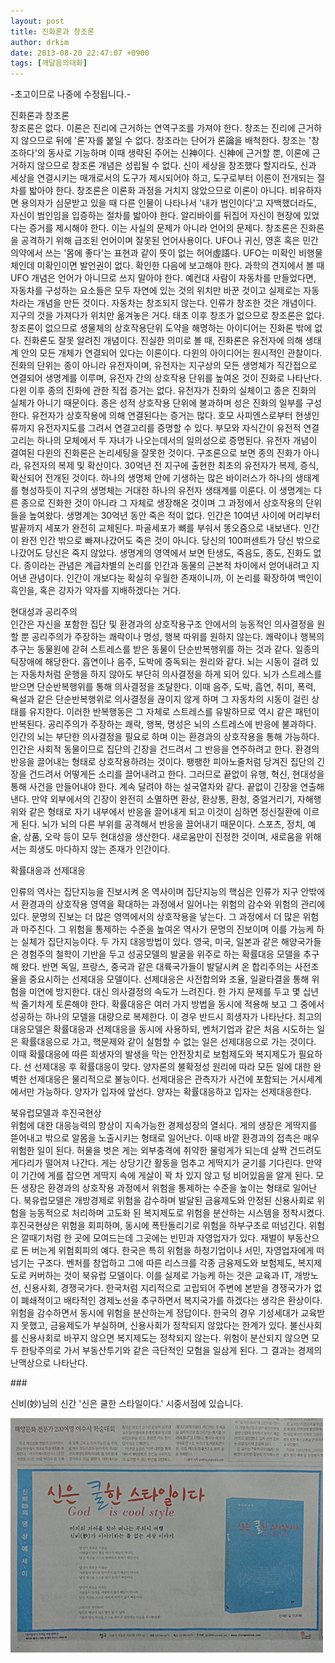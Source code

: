 ```yaml
---
layout: post
title: 진화론과 창조론
author: drkim
date: 2013-08-20 22:47:07 +0900
tags: [깨달음의대화]
---
```

-초고이므로 나중에 수정됩니다.-



진화론과 창조론     
창조론은 없다. 이론은 진리에 근거하는 연역구조를 가져야 한다. 창조는 진리에 근거하지 않으므로 뒤에 '론'자를 붙일 수 없다. 창조라는 단어가 론論을 배척한다. 창조는 '창조하다'의 동사로 기능하며 이때 생략된 주어는 신神이다. 신神에 근거할 뿐, 이론에 근거하지 않으므로 창조론 개념은 성립될 수 없다. 신이 세상을 창조했다 할지라도, 신과 세상을 연결시키는 매개로서의 도구가 제시되어야 하고, 도구로부터 이론이 전개되는 절차를 밟아야 한다. 창조론은 이론화 과정을 거치지 않았으므로 이론이 아니다. 비유하자면 용의자가 심문받고 있을 때 다른 인물이 나타나서 '내가 범인이다'고 자백했더라도, 자신이 범인임을 입증하는 절차를 밟아야 한다. 알리바이를 뒤집어 자신이 현장에 있었다는 증거를 제시해야 한다. 이는 사실의 문제가 아니라 언어의 문제다. 창조론은 진화론을 공격하기 위해 급조된 언어이며 잘못된 언어사용이다. UFO나 귀신, 영혼 혹은 민간의약에서 쓰는 '몸에 좋다'는 표현과 같이 뜻이 없는 허어虛語다. UFO는 미확인 비행물체인데 미확인이면 발언권이 없다. 확인한 다음에 보고해야 한다. 과학의 견지에서 볼 때 UFO 개념은 언어가 아니므로 쓰지 말아야 한다. 예컨대 사람이 자동차를 만들었다면, 자동차를 구성하는 요소들은 모두 자연에 있는 것의 위치만 바꾼 것이고 실제로는 자동차라는 개념을 만든 것이다. 자동차는 창조되지 않는다. 인류가 창조한 것은 개념이다. 지구의 것을 가져다가 위치만 옮겨놓은 거다. 태초 이후 창조가 없으므로 창조론은 없다. 창조론이 없으므로 생물체의 상호작용단위 도약을 해명하는 아이디어는 진화론 밖에 없다. 진화론도 잘못 알려진 개념이다. 진실한 의미로 볼 때, 진화론은 유전자에 의해 생태계 안의 모든 개체가 연결되어 있다는 이론이다. 다윈의 아이디어는 원시적인 관찰이다. 진화의 단위는 종이 아니라 유전자이며, 유전자는 지구상의 모든 생명체가 직간접으로 연결되어 생명계를 이루며, 유전자 간의 상호작용 단위를 높여온 것이 진화로 나타난다. 다윈 이후 종의 진화에 관한 직접 증거는 없다. 유전자가 진화의 실체이고 종은 진화의 실체가 아니기 때문이다. 종은 성적 상호작용 단위에 불과하며 성은 진화의 일부를 구성한다. 유전자가 상호작용에 의해 연결된다는 증거는 많다. 호모 사피엔스로부터 현생인류까지 유전자지도를 그려서 연결고리를 증명할 수 있다. 부모와 자식간이 유전적 연결고리는 하나의 모체에서 두 자녀가 나오는데서의 일의성으로 증명된다. 유전자 개념이 결여된 다윈의 진화론은 논리세팅을 잘못한 것이다. 구조론으로 보면 종의 진화가 아니라, 유전자의 복제 및 확산이다. 30억년 전 지구에 출현한 최초의 유전자가 복제, 증식, 확산되어 전개된 것이다. 하나의 생명체 안에 기생하는 많은 바이러스가 하나의 생태계를 형성하듯이 지구의 생명체는 거대한 하나의 유전자 생태계를 이룬다. 이 생명계는 다른 종으로 진화한 것이 아니라 그 자체로 생장해온 것이며 그 과정에서 상호작용의 단위들을 높여왔다. 생명계는 30억년 동안 죽은 적이 없다. 인간은 10여년 사이에 머리부터 발끝까지 세포가 완전히 교체된다. 파골세포가 뼈를 부숴서 똥오줌으로 내보낸다. 인간이 완전 인간 밖으로 빠져나갔어도 죽은 것이 아니다. 당신의 100퍼센트가 당신 밖으로 나갔어도 당신은 죽지 않았다. 생명계의 영역에서 보면 탄생도, 죽음도, 종도, 진화도 없다. 종이라는 관념은 계급차별의 논리를 인간과 동물의 근본적 차이에서 얻어내려고 지어낸 관념이다. 인간이 개보다눈 확실히 우월한 존재이니까, 이 논리를 확장하여 백인이 흑인을, 혹은 강자가 약자를 지배하겠다는 거다. 


  


현대성과 공리주의     
인간은 자신을 포함한 집단 및 환경과의 상호작용구조 안에서의 능동적인 의사결정을 원할 뿐 공리주의가 주장하는 쾌락이나 명성, 행복 따위를 원하지 않는다. 쾌락이나 행복의 추구는 동물원에 갇혀 스트레스를 받은 동물이 단순반복행위를 하는 것과 같다. 일종의 틱장애에 해당한다. 흡연이나 음주, 도박에 중독되는 원리와 같다. 뇌는 시동이 걸려 있는 자동차처럼 운행을 하지 않아도 부단히 의사결정을 하게 되어 있다. 뇌가 스트레스를 받으면 단순반복행위를 통해 의사결정을 조달한다. 이때 음주, 도박, 흡연, 취미, 폭력, 욕설과 같은 단순반복행위로 의사결정을 끊이지 않게 하며 그 자동차의 시동이 걸린 상태를 유지한다. 이러한 반복행동은 그 자체로 스트레스를 유발하므로 역시 같은 패턴이 반복된다. 공리주의가 주장하는 쾌락, 행복, 명성은 뇌의 스트레스에 반응에 불과하다. 인간의 뇌는 부단한 의사결정을 필요로 하며 이는 환경과의 상호작용을 통해 가능하다. 인간은 사회적 동물이므로 집단의 긴장을 건드려서 그 반응을 연주하려고 한다. 환경의 반응을 끌어내는 형태로 상호작용하려는 것이다. 팽팽한 피아노줄처럼 당겨진 집단의 긴장을 건드려서 어떻게든 소리를 끌어내려고 한다. 그러므로 끝없이 유행, 혁신, 현대성을 통해 사건을 만들어내야 한다. 계속 달려야 하는 설국열차와 같다. 끝없이 긴장을 연출해 낸다. 만약 외부에서의 긴장이 완전히 소멸하면 환상, 환상통, 환청, 중얼거리기, 자해행위와 같은 형태로 자기 내부에서 반응을 끌어내게 되고 이것이 심하면 정신질환에 이르게 된다. 뇌가 뇌의 다른 부위를 공격해서 반응을 끌어내기 때문이다. 스포츠, 정치, 예술, 상품, 오락 등이 모두 현대성을 생산한다. 새로움만이 진정한 것이며, 새로움을 위해서는 희생도 마다하지 않는 존재가 인간이다. 




  확률대응과 선제대응



  인류의 역사는 집단지능을 진보시켜 온 역사이며 집단지능의 핵심은 인류가 지구 안밖에서 환경과의 상호작용 영역을 확대하는 과정에서 일어나는 위험의 감수와 위험의 관리에 있다. 문명의 진보는 더 많은 영역에서의 상호작용을 낳는다. 그 과정에서 더 많은 위험과 마주친다. 그 위험을 통제하는 수준을 높여온 역사가 문명의 진보이며 이를 가능케 하는 실체가 집단지능이다. 두 가지 대응방법이 있다. 영국, 미국, 일본과 같은 해양국가들은 경험주의 철학이 기반을 두고 성공모델의 발굴을 위주로 하는 확률대응 모델을 추구해 왔다. 반면 독일, 프랑스, 중국과 같은 대륙국가들이 발달시켜 온 합리주의는 사전조율을 중요시하는 선제대응 모델이다. 선제대응은 사전합의와 조율, 일괄타결을 통해 위험을 미연에 방지한다. 대신 의사결정의 속도가 느려진다. 한 가지 문제를 두고 몇 십년씩 줄기차게 토론해야 한다. 확률대응은 여러 가지 방법을 동시에 적용해 보고 그 중에서 성공하는 하나의 모델을 대량으로 복제한다. 이 경우 반드시 희생자가 나타난다. 최고의 대응모델은 확률대응과 선제대응을 동시에 사용하되, 벤처기업과 같은 처음 시도하는 일은 확률대응으로 가고, 핵문제와 같이 실험할 수 없는 일은 선제대응으로 가는 것이다. 이때 확률대응에 따른 희생자의 발생을 막는 안전장치로 보험제도와 복지제도가 필요하다. 선 선제대응 후 확률대응이 맞다. 양자론의 불확정성 원리에 따라 모든 일에 대한 완벽한 선제대응은 물리적으로 불능이다. 선제대응은 관측자가 사건에 포함되는 거시세계에서만 가능하다. 양자가 입자에 앞선다. 양자는 확률대응하고 입자는 선제대응한다.



  


북유럽모델과 후진국현상     
위험에 대한 대응능력의 향상이 지속가능한 경제성장의 열쇠다. 게의 생장은 게딱지를 뜯어내고 밖으로 알몸을 노출시키는 형태로 일어난다. 이때 바깥 환경과의 접촉은 매우 위험한 일이 된다. 허물을 벗은 게는 외부충격에 취약한 물렁게가 되는데 살짝 건드려도 게다리가 떨어져 나간다. 게는 상당기간 활동을 멈추고 게딱지가 굳기를 기다린다. 만약 이 기간에 게를 잡으면 게딱지 속에 게살이 꽉 차 있지 않고 텅 비어있음을 알게 된다. 모든 생장은 환경과의 상호작용 과정에서 위험을 통제하는 수준을 높이는 형태로 일어난다. 북유럽모델은 개방경제로 위험을 감수하며 발달된 금융제도와 안정된 신용사회로 위험을 능동적으로 처리하며 고도화 된 복지제도로 위험을 분산하는 시스템을 정착시켰다. 후진국현상은 위험을 회피하며, 동시에 폭탄돌리기로 위험을 하부구조로 떠넘긴다. 위험은 깔때기처럼 한 곳에 모여드는데 그곳에는 빈민과 자영업자가 있다. 재벌이 부동산으로 돈 버는게 위험회피의 예다. 한국은 특히 위험을 하청기업이나 서민, 자영업자에게 떠넘기는 구조다. 벤처를 창업하고 그에 따른 리스크를 각종 금융제도와 보험제도, 복지제도로 커버하는 것이 북유럽 모델이다. 이를 실제로 가능케 하는 것은 교육과 IT, 개방노선, 신용사회, 경쟁국가다. 한국처럼 지리적으로 고립되어 주변에 본받을 경쟁국가가 없이 폐쇄적이고 배타적인 경제노선을 추구하면서 복지국가를 하겠다는 생각은 환상이다. 위험을 감수하면서 동시에 위험을 분산하는게 정답이다. 한국의 경우 기성세대가 교육받지 못했고, 금융제도가 부실하며, 신용사회가 정착되지 않았다는 한계가 있다. 불신사회를 신용사회로 바꾸지 않으면 복지제도는 정착되지 않는다. 위험이 분산되지 않으면 모두 한탕주의로 가서 부동산투기와 같은 극단적인 모험을 일삼게 된다. 그 결과는 경제의 난맥상으로 나타난다. 

\### 


  


신비(妙)님의 신간 '신은 쿨한 스타일이다.' 시중서점에 있습니다. 


  


![](/files/attach/images/198/682/380/20130821_171901.jpg)